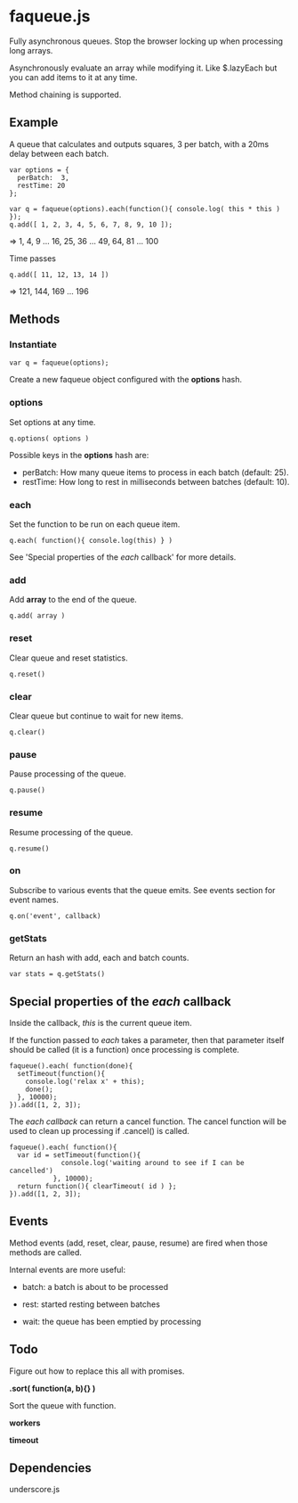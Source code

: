faqueue.js
==========

Fully asynchronous queues. Stop the browser locking up when processing long arrays. 

Asynchronously evaluate an array while modifying it. Like $.lazyEach but you can add items to it at any time. 

Method chaining is supported.


Example
-------

A queue that calculates and outputs squares, 3 per batch, with a 20ms delay between each batch.

    var options = {
      perBatch:  3,
      restTime: 20
    };

    var q = faqueue(options).each(function(){ console.log( this * this ) });
    q.add([ 1, 2, 3, 4, 5, 6, 7, 8, 9, 10 ]);
    
=> 1, 4, 9 ... 16, 25, 36 ... 49, 64, 81 ... 100

Time passes
    
    q.add([ 11, 12, 13, 14 ])
    
=>  121, 144, 169 ... 196




Methods
-------

### Instantiate

    var q = faqueue(options);

Create a new faqueue object configured with the __options__ hash.


### options

Set options at any time.
    
    q.options( options )

Possible keys in the __options__ hash are:

* perBatch: How many queue items to process in each batch (default: 25).
* restTime: How long to rest in milliseconds between batches (default: 10).


### each

Set the function to be run on each queue item.

    q.each( function(){ console.log(this) } )

See 'Special properties of the _each_ callback' for more details.


### add

Add __array__ to the end of the queue.

    q.add( array )




### reset

Clear queue and reset statistics.

	q.reset()




### clear

Clear queue but continue to wait for new items.

    q.clear()




### pause

Pause processing of the queue.

    q.pause()




### resume

Resume processing of the queue.

    q.resume()



### on

Subscribe to various events that the queue emits. See events section for event names.

    q.on('event', callback)




### getStats

Return an hash with add, each and batch counts.

    var stats = q.getStats()




Special properties of the _each_ callback
-----------------------------------------

Inside the callback, *this* is the current queue item. 

If the function passed to _each_ takes a parameter, then that parameter itself should be called (it is a function) once processing is complete.

    faqueue().each( function(done){
      setTimeout(function(){ 
        console.log('relax x' + this);
    	done();
      }, 10000);
    }).add([1, 2, 3]);

The _each callback_ can return a cancel function. The cancel function will be used to clean up processing if .cancel() is called.

    faqueue().each( function(){
      var id = setTimeout(function(){ 
                 console.log('waiting around to see if I can be cancelled') 
               }, 10000);
      return function(){ clearTimeout( id ) };
    }).add([1, 2, 3]);
    

Events
------

Method events (add, reset, clear, pause, resume) are fired when those methods are called.

Internal events are more useful:

* batch: a batch is about to be processed

* rest: started resting between batches

* wait: the queue has been emptied by processing


Todo
----

Figure out how to replace this all with promises.

__.sort( function(a, b){} )__

Sort the queue with function.

__workers__

__timeout__


Dependencies
------------

underscore.js



